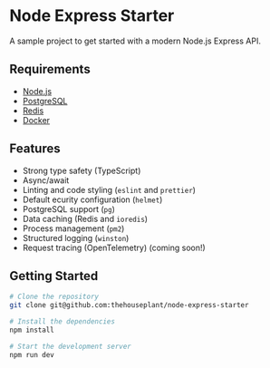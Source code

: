 # Node Express Starter

A sample project to get started with a modern Node.js Express API.

## Requirements

- [Node.js](https://nodejs.org/en)
- [PostgreSQL](https://www.postgresql.org/)
- [Redis](https://redis.io/)
- [Docker](https://www.docker.com/)

## Features

- Strong type safety (TypeScript)
- Async/await
- Linting and code styling (`eslint` and `prettier`)
- Default ecurity configuration (`helmet`)
- PostgreSQL support (`pg`)
- Data caching (Redis and `ioredis`)
- Process management (`pm2`)
- Structured logging (`winston`)
- Request tracing (OpenTelemetry) (coming soon!)

## Getting Started

```zsh
# Clone the repository
git clone git@github.com:thehouseplant/node-express-starter

# Install the dependencies
npm install

# Start the development server
npm run dev
```
